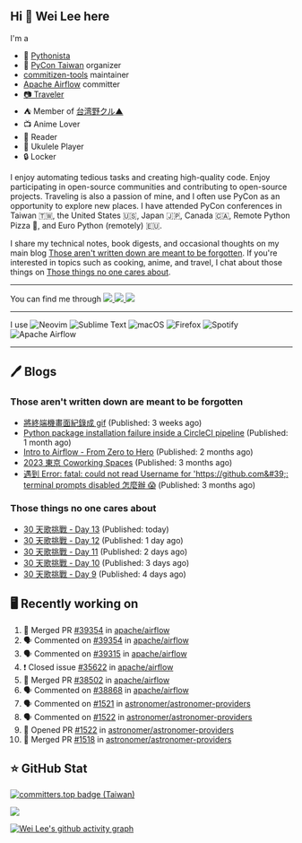 ## Hi 👋 Wei Lee here

I'm a

* 🐍 [Pythonista](https://pycon-note.wei-lee.me/)
* 🐍 [PyCon Taiwan](https://tw.pycon.org/) organizer
* [commitizen-tools](https://github.com/commitizen-tools) maintainer
* [Apache Airflow](https://github.com/apache/airflow/) committer
* [📷 Traveler](https://travlog.wei-lee.me/)
* ⛺ Member of [台湾野クル▲](https://twitter.com/Taiwannokuru)
* 📺 Anime Lover
* 📖 Reader
* 🎵 Ukulele Player
* 🔒 Locker

I enjoy automating tedious tasks and creating high-quality code. Enjoy participating in open-source communities and contributing to open-source projects. Traveling is also a passion of mine, and I often use PyCon as an opportunity to explore new places. I have attended PyCon conferences in Taiwan 🇹🇼, the United States 🇺🇸, Japan 🇯🇵, Canada 🇨🇦, Remote Python Pizza 🍕, and Euro Python (remotely) 🇪🇺.

I share my technical notes, book digests, and occasional thoughts on my main blog [Those aren't written down are meant to be forgotten](https://blog.wei-lee.me/). If you're interested in topics such as cooking, anime, and travel, I chat about those things on [Those things no one cares about](https://travlog.wei-lee.me/).


---

<p align="left">
You can find me through
  <a href="https://in.linkedin.com/in/clleew" target="blank">
    <img src="https://img.shields.io/badge/LinkedIn-0077B5?style=for-the-badge&logo=linkedin&logoColor=white" />
  </a>
  <a href="https://twitter.com/clleew" target="blank">
    <img src="https://img.shields.io/badge/Twitter-1DA1F2?style=for-the-badge&logo=twitter&logoColor=white" />
  </a>
  <a href="https://github.com/Lee-W/" target="blank">
    <img src="https://img.shields.io/badge/GitHub-100000?style=for-the-badge&logo=github&logoColor=white" />
  </a>
</p>

---

I use ![Neovim](https://img.shields.io/badge/NeoVim-%2357A143.svg?&style=for-the-badge&logo=neovim&logoColor=white) ![Sublime Text](https://img.shields.io/badge/sublime_text-%23575757.svg?style=for-the-badge&logo=sublime-text&logoColor=important) ![macOS](https://img.shields.io/badge/mac%20os-000000?style=for-the-badge&logo=macos&logoColor=F0F0F0) ![Firefox](https://img.shields.io/badge/Firefox-FF7139?style=for-the-badge&logo=Firefox-Browser&logoColor=white) ![Spotify](https://img.shields.io/badge/Spotify-1ED760?style=for-the-badge&logo=spotify&logoColor=white) ![Apache Airflow](https://img.shields.io/badge/Apache%20Airflow-017CEE?style=for-the-badge&logo=Apache%20Airflow&logoColor=white)

---


## 🖊️ Blogs

### Those aren't written down are meant to be forgotten

* [將終端機畫面紀錄成 gif](https://blog.wei-lee.me/posts/tech/2024/04/record-terminal-actions-and-export-as-gif) (Published: 3 weeks ago)
* [Python package installation failure inside a CircleCI pipeline](https://blog.wei-lee.me/posts/tech/2024/04/python-package-installation-failure-inside-a-CircleCI-pipeline) (Published: 1 month ago)
* [Intro to Airflow - From Zero to Hero](https://blog.wei-lee.me/posts/tech/2024/02/intro-to-airflow-from-zero-to-hero) (Published: 2 months ago)
* [2023 東京 Coworking Spaces](https://blog.wei-lee.me/posts/tech/2024/01/2023-tokyo-coworking-space) (Published: 3 months ago)
* [遇到 Error: fatal: could not read Username for &#39;https://github.com&#39;: terminal prompts disabled 怎麼辦 😱](https://blog.wei-lee.me/posts/tech/2024/01/how-to-deal-with-could-not-read-username-for-github) (Published: 3 months ago)

### Those things no one cares about
 
 * [30 天歌挑戰 - Day 13](https://travlog.wei-lee.me/posts/review/2024/05/30-day-song-challenge-day-13) (Published: today)
 * [30 天歌挑戰 - Day 12](https://travlog.wei-lee.me/posts/review/2024/05/30-day-song-challenge-day-12) (Published: 1 day ago)
 * [30 天歌挑戰 - Day 11](https://travlog.wei-lee.me/posts/review/2024/05/30-day-song-challenge-day-11) (Published: 2 days ago)
 * [30 天歌挑戰 - Day 10](https://travlog.wei-lee.me/posts/review/2024/05/30-day-song-challenge-day-10) (Published: 3 days ago)
 * [30 天歌挑戰 - Day 9](https://travlog.wei-lee.me/posts/review/2024/04/30-day-song-challenge-day-9) (Published: 4 days ago)

## 🖥️ Recently working on

1. 🎉 Merged PR [#39354](https://github.com/apache/airflow/pull/39354) in [apache/airflow](https://github.com/apache/airflow)
2. 🗣 Commented on [#39354](https://github.com/apache/airflow/issues/39354) in [apache/airflow](https://github.com/apache/airflow)
3. 🗣 Commented on [#39315](https://github.com/apache/airflow/issues/39315) in [apache/airflow](https://github.com/apache/airflow)
4. ❗️ Closed issue [#35622](https://github.com/apache/airflow/issues/35622) in [apache/airflow](https://github.com/apache/airflow)
5. 🎉 Merged PR [#38502](https://github.com/apache/airflow/pull/38502) in [apache/airflow](https://github.com/apache/airflow)
6. 🗣 Commented on [#38868](https://github.com/apache/airflow/issues/38868) in [apache/airflow](https://github.com/apache/airflow)
7. 🗣 Commented on [#1521](https://github.com/astronomer/astronomer-providers/issues/1521) in [astronomer/astronomer-providers](https://github.com/astronomer/astronomer-providers)
8. 🗣 Commented on [#1522](https://github.com/astronomer/astronomer-providers/issues/1522) in [astronomer/astronomer-providers](https://github.com/astronomer/astronomer-providers)
9. 💪 Opened PR [#1522](https://github.com/astronomer/astronomer-providers/pull/1522) in [astronomer/astronomer-providers](https://github.com/astronomer/astronomer-providers)
10. 🎉 Merged PR [#1518](https://github.com/astronomer/astronomer-providers/pull/1518) in [astronomer/astronomer-providers](https://github.com/astronomer/astronomer-providers)


## ⭐ GitHub Stat

[![committers.top badge (Taiwan)](https://user-badge.committers.top/taiwan_public/Lee-W.svg)](https://user-badge.committers.top/taiwan_public/Lee-W)

[![](https://github-readme-stats.vercel.app/api?username=Lee-W&show_icons=true&hide_title=true&cache_seconds=86400)](https://github.com/anuraghazra/github-readme-stats)

[![Wei Lee's github activity graph](https://github-readme-activity-graph.vercel.app/graph?username=Lee-W&theme=dracula)](https://github.com/ashutosh00710/github-readme-activity-graph)
